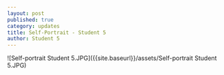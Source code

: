 ```yaml
---
layout: post
published: true
category: updates
title: Self-Portrait - Student 5
author: Student 5
---
```

![Self-portrait Student 5.JPG]({{site.baseurl}}/assets/Self-portrait Student 5.JPG)

